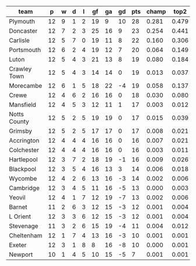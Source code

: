 |     team     | p  | w | d | l | gf | ga | gd | pts | champ | top2  | top3  | top4  |  5-7  | bot4  | bot3  | bot2  |
|--------------|----|---|---|---|----|----|----|-----|-------|-------|-------|-------|-------|-------|-------|-------|
| Plymouth     | 12 | 9 | 1 | 2 | 19 |  9 | 10 |  28 | 0.281 | 0.479 | 0.611 | 0.709 | 0.168 | 0.001 | 0.000 | 0.000|
| Doncaster    | 12 | 7 | 2 | 3 | 25 | 16 |  9 |  23 | 0.254 | 0.441 | 0.584 | 0.686 | 0.174 | 0.001 | 0.000 | 0.000|
| Carlisle     | 12 | 5 | 7 | 0 | 19 | 11 |  8 |  22 | 0.160 | 0.306 | 0.442 | 0.558 | 0.221 | 0.004 | 0.002 | 0.001|
| Portsmouth   | 12 | 6 | 2 | 4 | 19 | 12 |  7 |  20 | 0.064 | 0.149 | 0.246 | 0.339 | 0.241 | 0.015 | 0.009 | 0.004|
| Luton        | 12 | 5 | 4 | 3 | 21 | 13 |  8 |  19 | 0.080 | 0.184 | 0.291 | 0.388 | 0.252 | 0.010 | 0.006 | 0.003|
| Crawley Town | 12 | 5 | 4 | 3 | 14 | 14 |  0 |  19 | 0.013 | 0.037 | 0.073 | 0.119 | 0.173 | 0.065 | 0.040 | 0.020|
| Morecambe    | 12 | 6 | 1 | 5 | 18 | 22 | -4 |  19 | 0.058 | 0.137 | 0.227 | 0.319 | 0.246 | 0.015 | 0.010 | 0.006|
| Crewe        | 12 | 4 | 6 | 2 | 16 | 16 |  0 |  18 | 0.030 | 0.080 | 0.140 | 0.215 | 0.218 | 0.036 | 0.023 | 0.011|
| Mansfield    | 12 | 4 | 5 | 3 | 12 | 11 |  1 |  17 | 0.003 | 0.012 | 0.026 | 0.042 | 0.086 | 0.178 | 0.125 | 0.075|
| Notts County | 12 | 5 | 2 | 5 | 19 | 19 |  0 |  17 | 0.015 | 0.039 | 0.077 | 0.121 | 0.172 | 0.064 | 0.040 | 0.021|
| Grimsby      | 12 | 5 | 2 | 5 | 17 | 17 |  0 |  17 | 0.008 | 0.021 | 0.042 | 0.070 | 0.128 | 0.113 | 0.073 | 0.042|
| Accrington   | 12 | 4 | 4 | 4 | 16 | 16 |  0 |  16 | 0.007 | 0.021 | 0.043 | 0.072 | 0.140 | 0.112 | 0.073 | 0.041|
| Colchester   | 12 | 4 | 4 | 4 | 16 | 16 |  0 |  16 | 0.003 | 0.011 | 0.025 | 0.045 | 0.097 | 0.152 | 0.105 | 0.060|
| Hartlepool   | 12 | 3 | 7 | 2 | 18 | 19 | -1 |  16 | 0.009 | 0.026 | 0.053 | 0.088 | 0.136 | 0.091 | 0.062 | 0.037|
| Blackpool    | 12 | 3 | 5 | 4 | 16 | 13 |  3 |  14 | 0.006 | 0.018 | 0.037 | 0.068 | 0.128 | 0.122 | 0.081 | 0.050|
| Wycombe      | 12 | 4 | 2 | 6 | 13 | 16 | -3 |  14 | 0.002 | 0.006 | 0.014 | 0.028 | 0.067 | 0.219 | 0.157 | 0.096|
| Cambridge    | 12 | 3 | 4 | 5 | 11 | 16 | -5 |  13 | 0.000 | 0.003 | 0.008 | 0.015 | 0.045 | 0.316 | 0.242 | 0.158|
| Yeovil       | 12 | 4 | 1 | 7 | 12 | 19 | -7 |  13 | 0.002 | 0.006 | 0.012 | 0.023 | 0.062 | 0.248 | 0.181 | 0.115|
| Barnet       | 11 | 2 | 6 | 3 | 12 | 15 | -3 |  12 | 0.001 | 0.004 | 0.010 | 0.020 | 0.055 | 0.280 | 0.214 | 0.142|
| L Orient     | 12 | 3 | 3 | 6 | 12 | 15 | -3 |  12 | 0.001 | 0.004 | 0.008 | 0.016 | 0.039 | 0.344 | 0.265 | 0.179|
| Stevenage    | 11 | 3 | 2 | 6 | 15 | 19 | -4 |  11 | 0.004 | 0.012 | 0.024 | 0.042 | 0.090 | 0.190 | 0.133 | 0.084|
| Cheltenham   | 12 | 1 | 7 | 4 | 13 | 16 | -3 |  10 | 0.001 | 0.001 | 0.004 | 0.007 | 0.027 | 0.417 | 0.327 | 0.228|
| Exeter       | 12 | 3 | 1 | 8 |  8 | 16 | -8 |  10 | 0.000 | 0.001 | 0.001 | 0.003 | 0.012 | 0.554 | 0.467 | 0.355|
| Newport      | 10 | 1 | 4 | 5 | 10 | 15 | -5 |   7 | 0.001 | 0.001 | 0.004 | 0.008 | 0.025 | 0.453 | 0.367 | 0.269|
